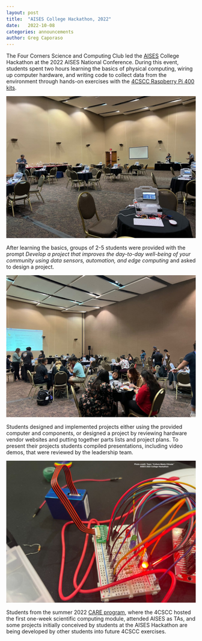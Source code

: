 ```yaml
---
layout: post
title:  "AISES College Hackathon, 2022"
date:   2022-10-08
categories: announcements
author: Greg Caporaso
---
```


The Four Corners Science and Computing Club led the [AISES](https://www.aises.org/) College Hackathon at the 2022 AISES National Conference. During this event, students spent two hours learning the basics of physical computing, wiring up computer hardware, and writing code to collect data from the environment through hands-on exercises with the [4CSCC Raspberry Pi 400 kits](https://four-corners-scientific-computing.org/lab-manual/lessons/kit-assembly-1/lesson.html).

![AISES hackathon kits](/images/2022-10-08-AISES-hackathon/aises-2.jpg "Fifteen computer and data sensor kits were set up for the event")

After learning the basics, groups of 2-5 students were provided with the prompt _Develop a project that improves the day-to-day well-being of your community using data sensors, automation, and edge computing_ and asked to design a project.

![AISES hackathon students](/images/2022-10-08-AISES-hackathon/aises-1.jpg "Students working with the 4CSCC Raspberry Pi kits on their hackathon projects")

Students designed and implemented projects either using the provided computer and components, or designed a project by reviewing hardware vendor websites and putting together parts lists and project plans. To present their projects students compiled presentations, including video demos, that were reviewed by the leadership team.

![An air quality monitor built by students](/images/2022-10-08-AISES-hackathon/aises-3.jpg "One student team, Culture Meets Climate, built an air quality monitoring and warning system.")

Students from the summer 2022 [CARE program](https://nau.edu/chem-biochem/care/), where the 4CSCC hosted the first one-week scientific computing module, attended AISES as TAs, and some projects initially conceived by students at the AISES Hackathon are being developed by other students into future 4CSCC exercises.